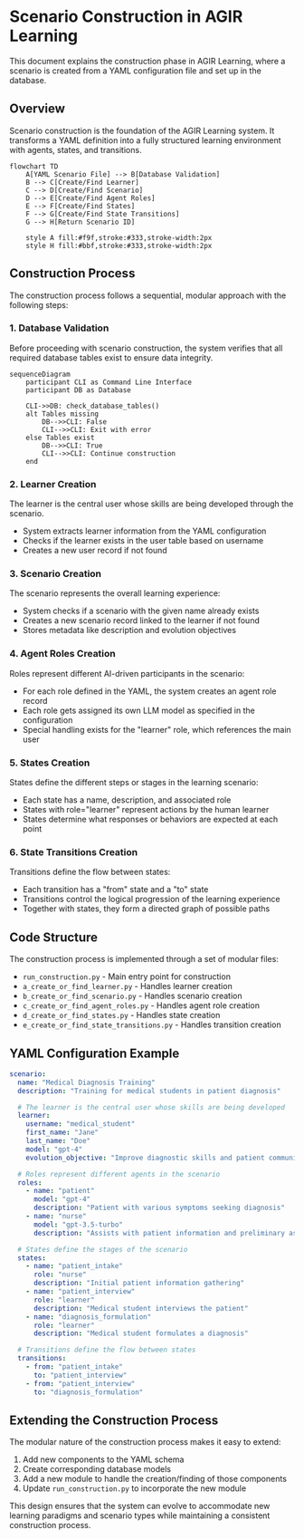 # Scenario Construction in AGIR Learning

This document explains the construction phase in AGIR Learning, where a scenario is created from a YAML configuration file and set up in the database.

## Overview

Scenario construction is the foundation of the AGIR Learning system. It transforms a YAML definition into a fully structured learning environment with agents, states, and transitions.

```mermaid
flowchart TD
    A[YAML Scenario File] --> B[Database Validation]
    B --> C[Create/Find Learner]
    C --> D[Create/Find Scenario]
    D --> E[Create/Find Agent Roles]
    E --> F[Create/Find States]
    F --> G[Create/Find State Transitions]
    G --> H[Return Scenario ID]
    
    style A fill:#f9f,stroke:#333,stroke-width:2px
    style H fill:#bbf,stroke:#333,stroke-width:2px
```

## Construction Process

The construction process follows a sequential, modular approach with the following steps:

### 1. Database Validation

Before proceeding with scenario construction, the system verifies that all required database tables exist to ensure data integrity.

```mermaid
sequenceDiagram
    participant CLI as Command Line Interface
    participant DB as Database
    
    CLI->>DB: check_database_tables()
    alt Tables missing
        DB-->>CLI: False
        CLI-->>CLI: Exit with error
    else Tables exist
        DB-->>CLI: True
        CLI-->>CLI: Continue construction
    end
```

### 2. Learner Creation

The learner is the central user whose skills are being developed through the scenario.

- System extracts learner information from the YAML configuration
- Checks if the learner exists in the user table based on username
- Creates a new user record if not found

### 3. Scenario Creation

The scenario represents the overall learning experience:

- System checks if a scenario with the given name already exists
- Creates a new scenario record linked to the learner if not found
- Stores metadata like description and evolution objectives

### 4. Agent Roles Creation

Roles represent different AI-driven participants in the scenario:

- For each role defined in the YAML, the system creates an agent role record
- Each role gets assigned its own LLM model as specified in the configuration
- Special handling exists for the "learner" role, which references the main user

### 5. States Creation

States define the different steps or stages in the learning scenario:

- Each state has a name, description, and associated role
- States with role="learner" represent actions by the human learner
- States determine what responses or behaviors are expected at each point

### 6. State Transitions Creation

Transitions define the flow between states:

- Each transition has a "from" state and a "to" state
- Transitions control the logical progression of the learning experience
- Together with states, they form a directed graph of possible paths

## Code Structure

The construction process is implemented through a set of modular files:

- `run_construction.py` - Main entry point for construction
- `a_create_or_find_learner.py` - Handles learner creation
- `b_create_or_find_scenario.py` - Handles scenario creation
- `c_create_or_find_agent_roles.py` - Handles agent role creation
- `d_create_or_find_states.py` - Handles state creation
- `e_create_or_find_state_transitions.py` - Handles transition creation

## YAML Configuration Example

```yaml
scenario:
  name: "Medical Diagnosis Training"
  description: "Training for medical students in patient diagnosis"

  # The learner is the central user whose skills are being developed
  learner:
    username: "medical_student"
    first_name: "Jane"
    last_name: "Doe"
    model: "gpt-4"
    evolution_objective: "Improve diagnostic skills and patient communication"

  # Roles represent different agents in the scenario
  roles:
    - name: "patient"
      model: "gpt-4"
      description: "Patient with various symptoms seeking diagnosis"
    - name: "nurse"
      model: "gpt-3.5-turbo"
      description: "Assists with patient information and preliminary assessment"

  # States define the stages of the scenario
  states:
    - name: "patient_intake"
      role: "nurse"
      description: "Initial patient information gathering"
    - name: "patient_interview"
      role: "learner"
      description: "Medical student interviews the patient"
    - name: "diagnosis_formulation"
      role: "learner"
      description: "Medical student formulates a diagnosis"

  # Transitions define the flow between states
  transitions:
    - from: "patient_intake"
      to: "patient_interview"
    - from: "patient_interview"
      to: "diagnosis_formulation"
```

## Extending the Construction Process

The modular nature of the construction process makes it easy to extend:

1. Add new components to the YAML schema
2. Create corresponding database models
3. Add a new module to handle the creation/finding of those components
4. Update `run_construction.py` to incorporate the new module

This design ensures that the system can evolve to accommodate new learning paradigms and scenario types while maintaining a consistent construction process.
